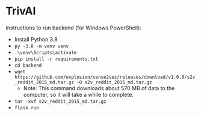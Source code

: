 # TrivAI

Instructions to run backend (for Windows PowerShell):

- Install Python 3.8
- `py -3.8 -m venv venv`
- `.\venv\Scripts\activate`
- `pip install -r requirements.txt`
- `cd backend`
- `wget https://github.com/explosion/sense2vec/releases/download/v1.0.0/s2v_reddit_2015_md.tar.gz -O s2v_reddit_2015_md.tar.gz`
  - Note: This command downloads about 570 MB of data to the computer, so it will take a while to complete.
- `tar -xvf s2v_reddit_2015_md.tar.gz`
- `flask run`

